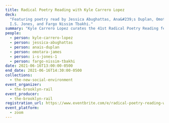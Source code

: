 ```yaml
---
title: Radical Poetry Reading with Kyle Carrero Lopez
deck:
  "Featuring poetry read by Jessica Abughattas, Ana&#239;s Duplan, Omotara James,
  I.S. Jones, and Fargo Nissim Tbakhi."
summary: "Kyle Carrero Lopez curates the 41st Radical Poetry Reading featuring Jessica Abughattas, Ana&#239;s Duplan, Omotara James, I.S. Jones, and Fargo Nissim Tbakhi."
people:
  - person: kyle-carrero-lopez
  - person: jessica-abughattas
  - person: anais-duplan
  - person: omotara-james
  - person: i-s-jones-1
  - person: fargo-nissim-tbakhi
date: 2021-06-16T13:00:00-0500
end_date: 2021-06-16T14:30:00-0500
collections:
  - the-new-social-environment
event_organizer:
  - the-brooklyn-rail
event_producer:
  - the-brooklyn-rail
registration_url: https://www.eventbrite.com/e/radical-poetry-reading-with-kyle-carrero-lopez-tickets-156211329291
event_platform:
  - zoom
---
```

